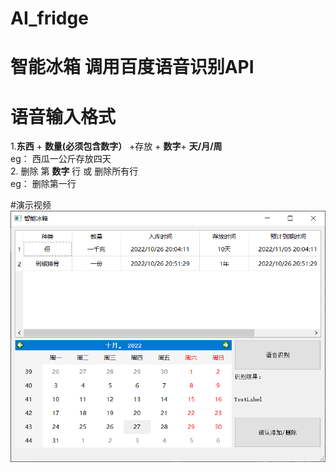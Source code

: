 # AI_fridge
# 智能冰箱 调用百度语音识别API  
# 语音输入格式  
1.**东西** + **数量(必须包含数字）**  +存放 + **数字**+ **天/月/周**  
eg： 西瓜一公斤存放四天  
2. 删除 第 **数字** 行  或 删除所有行  
eg： 删除第一行

#演示视频
[![video](https://github.com/karlmaji/AI_fridge/blob/master/show.png)](https://user-images.githubusercontent.com/98312782/198295511-05cdb85f-4f30-48ad-a822-2ea0f34db31e.mp4)


